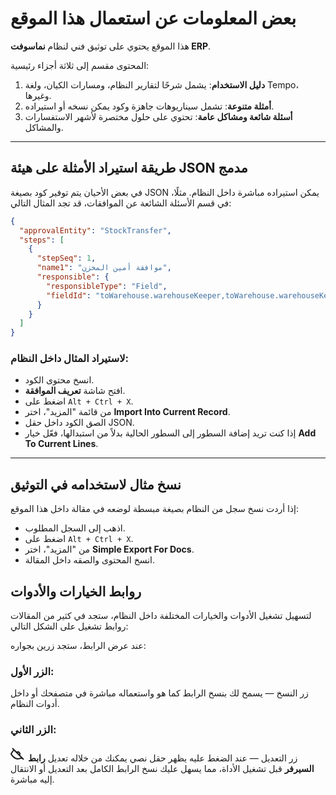 <rtl>

# بعض المعلومات عن استعمال هذا الموقع

هذا الموقع يحتوي على توثيق فني لنظام **نماسوفت ERP**.

المحتوى مقسم إلى ثلاثة أجزاء رئيسية:

1. **دليل الاستخدام**: يشمل شرحًا لتقارير النظام، ومسارات الكيان، ولغة Tempo، وغيرها.
2. **أمثلة متنوعة**: تشمل سيناريوهات جاهزة وكود يمكن نسخه أو استيراده.
3. **أسئلة شائعة ومشاكل عامة**: تحتوي على حلول مختصرة لأشهر الاستفسارات والمشاكل.

---

## طريقة استيراد الأمثلة على هيئة JSON مدمج

في بعض الأحيان يتم توفير كود بصيغة JSON يمكن استيراده مباشرة داخل النظام.
مثلًا، في قسم الأسئلة الشائعة عن الموافقات، قد تجد المثال التالي:

```json
{
  "approvalEntity": "StockTransfer",
  "steps": [
    {
      "stepSeq": 1,
      "name1": "موافقة أمين المخزن",
      "responsible": {
        "responsibleType": "Field",
        "fieldId": "toWarehouse.warehouseKeeper,toWarehouse.warehouseKeeper.directSupervisor"
      }
    }
  ]
}
```

### لاستيراد المثال داخل النظام:

* انسخ محتوى الكود.
* افتح شاشة **تعريف الموافقة**.
* اضغط على `Alt + Ctrl + X`.
* من قائمة "المزيد"، اختر **Import Into Current Record**.
* الصق الكود داخل حقل JSON.
* إذا كنت تريد إضافة السطور إلى السطور الحالية بدلاً من استبدالها، فعّل خيار **Add To Current Lines**.

---

## نسخ مثال لاستخدامه في التوثيق

إذا أردت نسخ سجل من النظام بصيغة مبسطة لوضعه في مقالة داخل هذا الموقع:

* اذهب إلى السجل المطلوب.
* اضغط على `Alt + Ctrl + X`.
* من "المزيد"، اختر **Simple Export For Docs**.
* انسخ المحتوى والصقه داخل المقالة.


## روابط الخيارات والأدوات

لتسهيل تشغيل الأدوات والخيارات المختلفة داخل النظام، ستجد في كثير من المقالات روابط تشغيل على الشكل التالي:

<UtilityLinkBuilder
  className="com.namasoft.erp.gui.server.RecommitFromFile"
  :params="[
    { title: 'Main File', default: 'e:/rc/recommit.txt' },
    { title: 'Done File', default: 'e:/rc/done.txt' },
    { title: 'Errors File', default: 'e:/rc/errors.txt' }
  ]"
  :gui="true"
/>

عند عرض الرابط، ستجد زرين بجواره:

### الزر الأول:

<CopyIcon/>  
زر النسخ — يسمح لك بنسخ الرابط كما هو واستعماله مباشرة في متصفحك أو داخل أدوات النظام.

### الزر الثاني:

<svg xmlns="http://www.w3.org/2000/svg" class="icon" viewBox="0 0 24 24" fill="none" stroke="currentColor" style="width: 24px; height: 24px;stroke-width: 2;"><path d="M17.94 17.94A10.93 10.93 0 0112 20c-7 0-11-8-11-8a21.55 21.55 0 014.22-5.89M9.88 9.88A3 3 0 0114.12 14.12M3 3l18 18" /></svg>
زر التعديل — عند الضغط عليه يظهر حقل نصي يمكنك من خلاله تعديل **رابط السيرفر** قبل تشغيل الأداة، مما يسهل عليك نسخ الرابط الكامل بعد التعديل أو الانتقال إليه مباشرة.

</rtl>